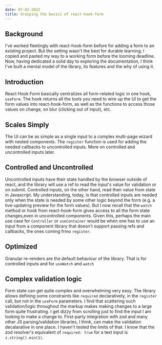 ```yaml
---
date: 07-02-2022
title: Grasping the basics of react-hook-form
---
```

## Background
I've worked fleetingly with react-hook-form before for adding a form to an existing project. But the setting wasn't the best for durable learning; I copied and pasted my way to a working form before the looming deadline.
Now, having dedicated a solid day to exploring the documentation, I think I've built a mental model of the library, its features and the why of using it.

## Introduction
React Hook Form basically centralizes all form-related logic in one hook, `useForm`. The hook returns all the tools you need to wire up the UI to get the form values into react-hook-form, as well as the functions to access those values on change, on blur (clicking out of input), etc.

## Scales Simply
The UI can be as simple as a single input to a complex multi-page wizard with nested components. The `register` function is used for adding the needed callbacks to uncontrolled inputs. More on controlled and uncontrolled inputs later.

## Controlled and Uncontrolled
Uncontrolled inputs have their state handled by the browser outside of react, and the library will use a ref to read the input's value for validation or on submit. Controlled inputs, on the other hand, read their value from state in Javascript. My understanding, today, is that controlled inputs are needed only when the state is needed by some other logic beyond the form (e.g. a live-updating preview for the form values). But I now recall that the `watch` method or hook from react-hook-form gives access to all the form state changes,even in uncontrolled components. Given this, perhaps the main use case for `Controller` or `useContainer` would be when one has to use an input from a component library that doesn't support passing refs and callbacks, the ones coming frmo `register`.

## Optimized
Granular re-renders are the default behaviour of the library. That is for controlled inputs and for `useWatch` and `watch`

## Complex validation logic
Form state can get quite complex and overwhelming very easy. The library allows defining some constraints like `required` declaratively, in the `register` call, but not in the `useForm` parameters. I find that scattering such validation/logic throughout the markup makes making changes to a large form quite frustrating. I get dizzy from scrolling just to find the input I am looking to make a change to.
First-party integration with zod and many other JS parsing/validation libraries, I think, can make the validation decalarative in one place. I haven't tested the limits of that. I know that the zod resolver's equivalent of `required: true` for a text input is `z.string().min(1)`.

